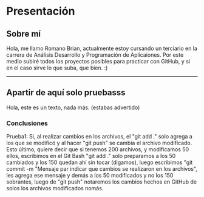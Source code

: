 #   Presentación
## Sobre mí 
Hola, me llamo Romano Brian, actualmente estoy cursando un terciario en la carrera de Análisis Desarrollo y Programación de Aplicaiones. Por este medio subiré todos los proyectos posibles para practicar con GitHub, y si en el caso sirve lo que suba, que bien. :)










---
## Apartir de aquí solo pruebasss
Hola, este es un texto, nada más. (estabas advertido)

### Conclusiones
Prueba1: Si, al realizar cambios en los archivos, el "git add ." solo agrega a los que se modificó y al hacer "git push" se cambia el archivo modificado. Esto último, quiere decir que si tenemos 200 archivos, y modificamos 50 ellos, escribimos en el Git Bash "git add ." solo preparamos a los 50 cambiados y los 150 quedan ahí sin tocar (digamos), luego escribimos "git commit -m "Mensaje par indicar que cambios se realizaron en los archivos", les agrega ese mensaje y demás a los 50 modificados y no los 150 sobrantes, luego de "git push" notaremos los cambios hechos en GitHub de solos los archivos modificados nomás.
